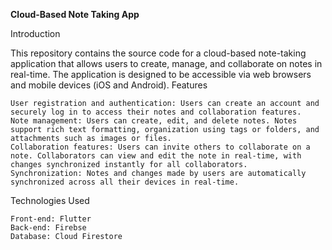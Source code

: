 **Cloud-Based Note Taking App**

Introduction

This repository contains the source code for a cloud-based note-taking application that allows users to create, manage, and collaborate on notes in real-time. The application is designed to be accessible via web browsers and mobile devices (iOS and Android).
Features

    User registration and authentication: Users can create an account and securely log in to access their notes and collaboration features.
    Note management: Users can create, edit, and delete notes. Notes support rich text formatting, organization using tags or folders, and attachments such as images or files.
    Collaboration features: Users can invite others to collaborate on a note. Collaborators can view and edit the note in real-time, with changes synchronized instantly for all collaborators.
    Synchronization: Notes and changes made by users are automatically synchronized across all their devices in real-time.

Technologies Used

    Front-end: Flutter
    Back-end: Firebse
    Database: Cloud Firestore
    